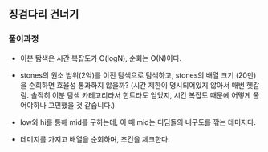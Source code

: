 ## 징검다리 건너기

### 풀이과정
- 이분 탐색은 시간 복잡도가 O(logN), 순회는 O(N)이다.
- stones의 원소 범위(2억)를  이진 탐색으로 탐색하고, stones의 배열 크기 (20만)을 순회하면 효율성 통과하지 않을까? (시간 제한이 명시되어있지 않아서 매번 헷갈림. 솔직히 이분 탐색 카테고리라서 힌트라도 얻었지, 시간 복잡도 때문에 어떻게 풀어야하나 고민했을 것 같습니다.)

- low와 hi를 통해 mid를 구하는데, 이 때 mid는 디딤돌의 내구도를 깎는 데미지다.
- 데미지를 가지고 배열을 순회하며, 조건을 체크한다.